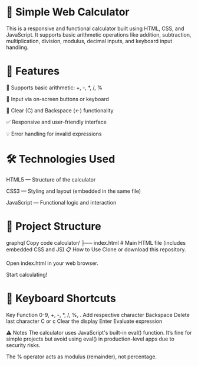 
# 🔢 Simple Web Calculator
This is a responsive and functional calculator built using HTML, CSS, and JavaScript. It supports basic arithmetic operations like addition, subtraction, multiplication, division, modulus, decimal inputs, and keyboard input handling.

# 🚀 Features

🧮 Supports basic arithmetic: +, -, *, /, %

🔢 Input via on-screen buttons or keyboard

🧼 Clear (C) and Backspace (←) functionality

✅ Responsive and user-friendly interface

💡 Error handling for invalid expressions

# 🛠 Technologies Used

HTML5 — Structure of the calculator

CSS3 — Styling and layout (embedded in the same file)

JavaScript — Functional logic and interaction

# 📂 Project Structure

graphql
Copy code
calculator/
├── index.html   # Main HTML file (includes embedded CSS and JS)
📋 How to Use
Clone or download this repository.

Open index.html in your web browser.

Start calculating!

# 🔐 Keyboard Shortcuts

Key	Function
0-9, +, -, *, /, %, .	Add respective character
Backspace	Delete last character
C or c	Clear the display
Enter	Evaluate expression

⚠ Notes
The calculator uses JavaScript's built-in eval() function. It’s fine for simple projects but avoid using eval() in production-level apps due to security risks.

The % operator acts as modulus (remainder), not percentage.
